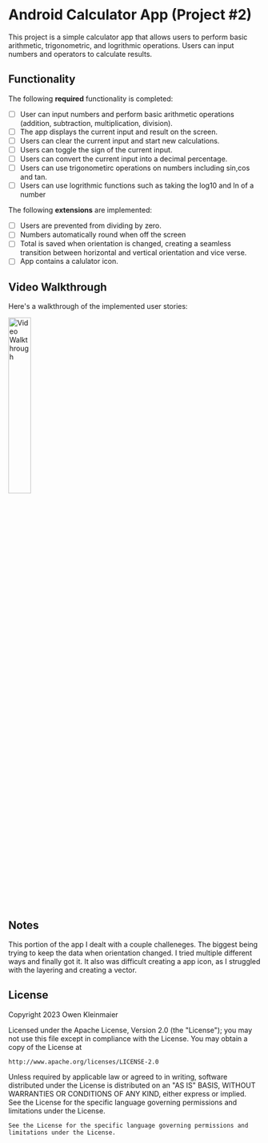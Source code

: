 # Android Calculator App (Project #2)

This project is a simple calculator app that allows users to perform basic arithmetic, trigonometric, and logrithmic operations. Users can input numbers and operators to calculate results.

## Functionality 

The following **required** functionality is completed:

* [ ] User can input numbers and perform basic arithmetic operations (addition, subtraction, multiplication, division).
* [ ] The app displays the current input and result on the screen.
* [ ] Users can clear the current input and start new calculations.
* [ ] Users can toggle the sign of the current input.
* [ ] Users can convert the current input into a decimal percentage.
* [ ] Users can use trigonometirc operations on numbers including sin,cos and tan.
* [ ] Users can use logrithmic functions such as taking the log10 and ln of a number

The following **extensions** are implemented:

* [ ] Users are prevented from dividing by zero.
* [ ] Numbers automatically round when off the screen
* [ ] Total is saved when orientation is changed, creating a seamless transition between horizontal and vertical orientation and vice verse.
* [ ] App contains a calulator icon.

## Video Walkthrough

Here's a walkthrough of the implemented user stories:

<img src='Project1Walkthrough.gif' title='Video Walkthrough' width='30%' alt='Video Walkthrough' />


## Notes

This portion of the app I dealt with a couple challeneges. The biggest being trying to keep the data when orientation changed. 
I tried multiple different ways and finally got it. It also was difficult creating a app icon, as I struggled with the layering and creating a vector.

## License

Copyright 2023 Owen Kleinmaier

Licensed under the Apache License, Version 2.0 (the "License");
you may not use this file except in compliance with the License.
You may obtain a copy of the License at

    http://www.apache.org/licenses/LICENSE-2.0

Unless required by applicable law or agreed to in writing, software
distributed under the License is distributed on an "AS IS" BASIS,
WITHOUT WARRANTIES OR CONDITIONS OF ANY KIND, either express or implied.
See the License for the specific language governing permissions and
limitations under the License.


    See the License for the specific language governing permissions and
    limitations under the License.

